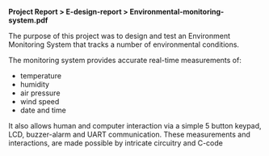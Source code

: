 **Project Report > E-design-report > Environmental-monitoring-system.pdf**

The purpose of this project was to design and test an Environment Monitoring System that tracks a number of environmental
conditions.

The monitoring system provides accurate real-time measurements of:
* temperature
* humidity
* air pressure
* wind speed
* date and time

It also allows human and computer interaction via a simple 5 button keypad, LCD, 
buzzer-alarm and UART communication. 
These measurements and interactions, are made possible by intricate circuitry 
and C-code


